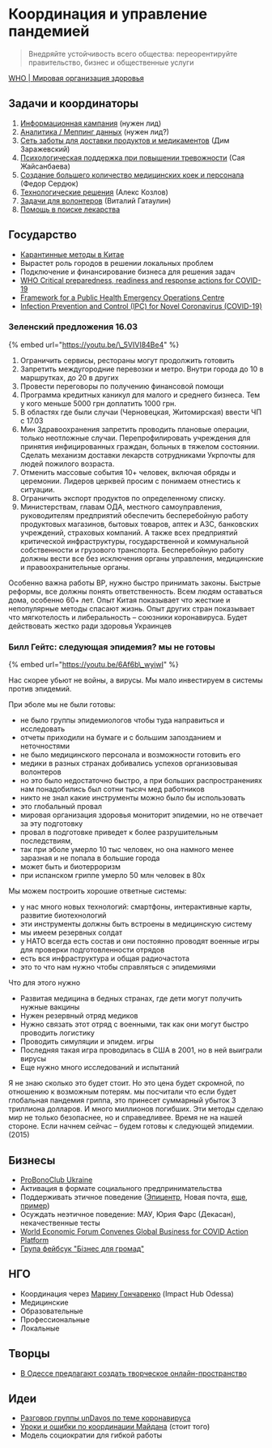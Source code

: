 # Координация и управление пандемией

> Внедряйте устойчивость всего общества: переорентируйте правительство, бизнес и общественные услуги

[WHO \| Мировая организация здоровья](https://www.who.int/docs/default-source/coronaviruse/20200307-cccc-guidance-table-covid-19-final.pdf?sfvrsn=1c8ee193_10)

## Задачи и координаторы

1. [Информационная кампания](informacionnaya-kampaniya.md) \(нужен лид\)
2. [Аналитика / Меппинг данных](analitika-mepping-dannykh.md) \(нужен лид?\)
3. [Сеть заботы для доставки продуктов и медикаментов](dostavka-produktov-i-medikamentov.md) \(Дим Заражевский\)
4. [Психологическая поддержка при повышении тревожности](psychological-support.md) \(Сая Жайсанбаева\)
5. [Создание большего количество медицинских коек и персонала](sozdanie-bolshego-kolichestvo-medicinskikh-koek-i-personala.md) \(Федор Сердюк\)
6. [Технологические решения](tekhnologicheskie-resheniya.md) \(Алекс Козлов\)
7. [Задачи для волонтеров](zadachi-dlya-volonterov.md) \(Виталий Гатаулин\)
8. [Помощь в поиске лекарства](pomosh-v-poiske-lekarstva.md) 

## Государство

* [Карантинные методы в Китае](https://www.facebook.com/100001226971213/posts/3069131659804370/?d=n)
* Вырастет роль городов в решении локальных проблем
* Подключение и финансирование бизнеса для решения задач
* [WHO Critical preparedness, readiness and response actions for COVID-19](https://www.who.int/docs/default-source/coronaviruse/20200307-cccc-guidance-table-covid-19-final.pdf?sfvrsn=1c8ee193_10)
* [Framework for a Public Health Emergency Operations Centre](https://www.who.int/ihr/publications/9789241565134_eng/en/)
* [Infection Prevention and Control \(IPC\) for Novel Coronavirus \(COVID-19\)](https://openwho.org/courses/COVID-19-IPC-EN)

### Зеленский предложения 16.03

{% embed url="https://youtu.be/\_5VIVI84Be4" %}

1. Ограничить сервисы, рестораны могут продолжить готовить
2. Запретить междугородние перевозки и метро. Внутри города до 10 в маршрутках, до 20 в других
3. Провести переговоры по получению финансовой помощи
4. Программа кредитных каникул для малого и среднего бизнеса. Тем у кого меньше 5000 грн доплатить 1000 грн.
5. В областях где были случаи \(Черновецкая, Житомирская\) ввести ЧП с 17.03
6. Мин Здравоохранения запретить проводить плановые операции, только неотложные случаи. Перепрофилировать учреждения для принятия инфицированных граждан, больных в тяжелом состоянии. Сделать механизм доставки лекарств сотрудниками Укрпочты для людей пожилого возраста.
7. Отменить массовые события 10+ человек, включая обряды и церемонии. Лидеров церквей просим с понимаем отнестись к ситуации.
8. Ограничить экспорт продуктов по определенному списку.
9. Министерствам, главам ОДА, местного самоуправления, руководителям предприятий обеспечить бесперебойную работу продуктовых магазинов, бытовых товаров, аптек и АЗС, банковских учреждений, страховых компаний. А также всех предприятий критической инфраструктуры, государственной и коммунальной собственности и грузового транспорта. Бесперебойную работу должны вести все без исключения органы управления, медицинские и правоохранительные органы.

Особенно важна работы ВР, нужно быстро принимать законы. Быстрые реформы, все должны понять ответственность. Всем людям оставаться дома, особенно 60+ лет. Опыт Китая показывает что жесткие и непопулярные методы спасают жизнь. Опыт других стран показывает что мягкотелость и либеральность – союзники коронавируса. Будет действовать жестко ради здоровья Украинцев

### Билл Гейтс: следующая эпидемия? мы не готовы

{% embed url="https://youtu.be/6Af6b\_wyiwI" %}

Нас скорее убьют не войны, а вирусы. Мы мало инвестируем в системы против эпидемий.

При эболе мы не были готовы:

* не было группы эпидемиологов чтобы туда направиться и исследовать
* отчеты приходили на бумаге и с большим запозданием и неточностями
* не было медицинского персонала и возможности готовить его
* медики в разных странах добивались успехов организовывая волонтеров
* но это было недостаточно быстро, а при больших распространениях нам понадобились был сотни тысяч мед работников
* никто не знал какие инструменты можно было бы использовать
* это глобальный провал
* мировая организация здоровья мониторит эпидемии, но не отвечает за эту подготовку
* провал в подготовке приведет к более разрушительным последствиям,
* так при эболе умерло 10 тыс человек, но она намного менее заразная и не попала в большие города
* может быть и биотерроризм
* при испанском гриппе умерло 50 млн человек в 80х

Мы можем построить хорошие ответные системы:

* у нас много новых технологий: смартфоны, интерактивные карты, развитие биотехнологий
* эти инструменты должны быть встроены в медицинскую систему
* мы имеем резервных солдат
* у НАТО всегда есть состав и они постоянно проводят военные игры для проверки подготовленности отрядов
* есть вся инфраструктура и общая радиочастота
* это то что нам нужно чтобы справляться с эпидемиями

Что для этого нужно

* Развитая медицина в бедных странах, где дети могут получить нужные вакцины
* Нужен резервный отряд медиков
* Нужно связать этот отряд с военными, так как они могут быстро проводить логистику
* Проводить симуляции и эпидем. игры
* Последняя такая игра проводилась в США в 2001, но в ней выиграли вирусы
* Еще нужно много исследований и испытаний

Я не знаю сколько это будет стоит. Но это цена будет скромной, по отношению к возможным потерям. мы посчитали что если будет глобальная пандемия гриппа, это принесет суммарный убыток 3 триллиона долларов. И много миллионов погибших. Эти методы сделаю мир не только безопаснее, но и справедливее. Время не на нашей стороне. Если начнем сейчас – будем готовы к следующей эпидемии. \(2015\)

## Бизнесы

* [ProBonoClub Ukraine](https://probono.org.ua/)
* Активация в формате социального предпринимательства
* Поддерживать этичное поведение \([Эпицентр](https://epicentrk.ua/articles/epitsentr-dba-pro-svoikh-pokuptsiv.html), Новая почта, [еще](https://www.facebook.com/katherine.nozhevnikova/posts/3949743375096052), [пример](https://www.facebook.com/100004766651296/posts/1498923230276551/?d=n)\)
* Осуждать неэтичное поведение: МАУ, Юрия Фарс \(Декасан\), некачественные тесты
* [World Economic Forum Convenes Global Business for COVID Action Platform](https://www.weforum.org/press/2020/03/world-economic-forum-convenes-global-business-for-covid-action-platform)
* [Група фейбсук "Бізнес для громад"](https://www.facebook.com/groups/231308464927219/?ref=share)

## НГО

* Координация через [Марину Гончаренко](https://www.facebook.com/margonchar) \(Impact Hub Odessa\)
* Медицинские
* Образовательные
* Профессиональные
* Локальные 

## Творцы

* [В Одессе предлагают создать творческое онлайн-пространство](https://www.youtube.com/watch?v=YRBPhGujWHc)

## Идеи

* [Разговор группы unDavos по теме коронавируса](https://www.notion.so/4irelabs/Covid-call-15-03-7dd305c3c1534cfc90a4389a3f289740)
* [Уроки и ошибки по координации Майдана](https://rizzoma.com/topic/58b6486fca851222c97f5f30868d7408/0_b_6b0p_4s1t4/) \(стоит того\)
* Модель социократии для гибкой работы

